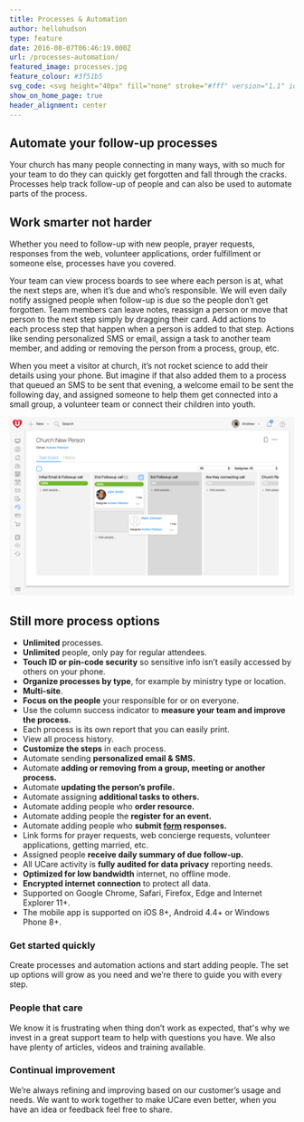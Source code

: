 ```yaml
---
title: Processes & Automation
author: hellohudson
type: feature
date: 2016-08-07T06:46:19.000Z
url: /processes-automation/
featured_image: processes.jpg
feature_colour: #3f51b5
svg_code: <svg height="40px" fill="none" stroke="#fff" version="1.1" id="Layer_1" xmlns="http://www.w3.org/2000/svg" xmlns:xlink="http://www.w3.org/1999/xlink" x="0px" y="0px" viewBox="0 0 24 18" style="enable-background:new 0 0 24 18;" xml:space="preserve"><g id="Layer_2"><g id="New_icons"> <path class="st0" d="M15.5,17.5h-9c-1.7,0-3-1.3-3-3l0,0v-8"/> <path class="st0" d="M8.5,0.5h9c1.7,0,3,1.3,3,3v8"/> <polyline class="st0" points="0.5,8.5 3.5,6.5 6.5,8.5 "/> <polyline class="st0" points="17.5,9.5 20.5,11.5 23.5,9.5 "/> </g></g></svg>
show_on_home_page: true
header_alignment: center
---
```


## Automate your follow-up processes

Your church has many people connecting in many ways, with so much for your team to do they can quickly get forgotten and fall through the cracks. Processes help track follow-up of people and can also be used to automate parts of the process.

## Work smarter not harder

Whether you need to follow-up with new people, prayer requests, responses from the web, volunteer applications, order fulfillment or someone else, processes have you covered.

Your team can view process boards to see where each person is at, what the next steps are, when it’s due and who’s responsible. We will even daily notify assigned people when follow-up is due so the people don’t get forgotten. Team members can leave notes, reassign a person or move that person to the next step simply by dragging their card. Add actions to each process step that happen when a person is added to that step. Actions like sending personalized SMS or email, assign a task to another team member, and adding or removing the person from a process, group, etc.

When you meet a visitor at church, it’s not rocket science to add their details using your phone. But imagine if that also added them to a process that queued an SMS to be sent that evening, a welcome email to be sent the following day, and assigned someone to help them get connected into a small group, a volunteer team or connect their children into youth. 

![](process.png)

## Still more process options

*   **Unlimited** processes.
*   **Unlimited** people, only pay for regular attendees.
*   **Touch ID or pin-code security** so sensitive info isn’t easily accessed by others on your phone.
*   **Organize processes by type**, for example by ministry type or location.
*   **Multi-site**.
*   **Focus on the people** your responsible for or on everyone.
*   Use the column success indicator to **measure your team and improve the process.**
*   Each process is its own report that you can easily print.
*   View all process history.
*   **Customize the steps** in each process.
*   Automate sending **personalized email & SMS.**
*   Automate **adding or removing from a group, meeting or another process.**
*   Automate **updating the person’s profile.**
*   Automate assigning **additional tasks to others.**
*   Automate adding people who **order resource.**
*   Automate adding people the **register for an event.**
*   Automate adding people who **submit [form](/features/forms-and-surveys/) responses.**
*   Link forms for prayer requests, web concierge requests, volunteer applications, getting married, etc.
*   Assigned people **receive daily summary of due follow-up.**
*   All UCare activity is **fully audited for data privacy** reporting needs.
*   **Optimized for low bandwidth** internet, no offline mode.
*   **Encrypted internet connection** to protect all data.
*   Supported on Google Chrome, Safari, Firefox, Edge and Internet Explorer 11+.
*   The mobile app is supported on iOS 8+, Android 4.4+ or Windows Phone 8+.

### Get started quickly

Create processes and automation actions and start adding people. The set up options will grow as you need and we’re there to guide you with every step.

### People that care

We know it is frustrating when thing don’t work as expected, that's why we invest in a great support team to help with questions you have. We also have plenty of articles, videos and training available.

### Continual improvement

We’re always refining and improving based on our customer’s usage and needs. We want to work together to make UCare even better, when you have an idea or feedback feel free to share.